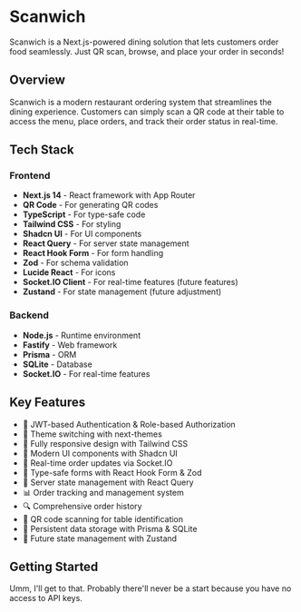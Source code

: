 # Scanwich

Scanwich is a Next.js-powered dining solution that lets customers order food seamlessly. Just QR scan, browse, and place your order in seconds!

## Overview

Scanwich is a modern restaurant ordering system that streamlines the dining experience. Customers can simply scan a QR code at their table to access the menu, place orders, and track their order status in real-time.

## Tech Stack

### Frontend

- **Next.js 14** - React framework with App Router
- **QR Code** - For generating QR codes
- **TypeScript** - For type-safe code
- **Tailwind CSS** - For styling
- **Shadcn UI** - For UI components
- **React Query** - For server state management
- **React Hook Form** - For form handling
- **Zod** - For schema validation
- **Lucide React** - For icons
- **Socket.IO Client** - For real-time features (future features)
- **Zustand** - For state management (future adjustment)

### Backend

- **Node.js** - Runtime environment
- **Fastify** - Web framework
- **Prisma** - ORM
- **SQLite** - Database
- **Socket.IO** - For real-time features

## Key Features

- 🔐 JWT-based Authentication & Role-based Authorization
- 🌙 Theme switching with next-themes
- 📱 Fully responsive design with Tailwind CSS
- 🎨 Modern UI components with Shadcn UI
- 🔄 Real-time order updates via Socket.IO
- 📝 Type-safe forms with React Hook Form & Zod
- 🚀 Server state management with React Query
- 📊 Order tracking and management system
- 🔍 Comprehensive order history
- 📱 QR code scanning for table identification
- 💾 Persistent data storage with Prisma & SQLite
- 🔄 Future state management with Zustand

## Getting Started

Umm, I'll get to that. Probably there'll never be a start because you have no access to API keys.
